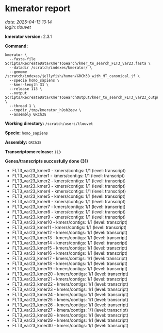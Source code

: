 # kmerator report
*date: 2025-04-13 10:14*  
*login: tlouvet*

**kmerator version:** 2.3.1

**Command:**

```
kmerator \
  --fasta-file Scripts/RecreateData/KmerToSearch/kmer_to_search_FLT3_var23.fasta \
  --datadir /scratch/indexes/kmerator/ \
  --genome /scratch/indexes/jellyfish/human/GRCh38_with_MT_canonical.jf \
  --specie homo_sapiens \
  --kmer-length 31 \
  --release 113 \
  --output Scripts/RecreateData/KmerToSearchOutput/kmer_to_search_FLT3_var23_output \
  --thread 1 \
  --tmpdir /tmp/kmerator_h9sb2qew \
  --assembly GRCh38
```

**Working directory:** `/scratch/users/tlouvet`

**Specie:** `homo_sapiens`

**Assembly:** `GRCh38`

**Transcriptome release:** `113`

**Genes/transcripts succesfully done (31)**

- FLT3_var23_kmer0 - kmers/contigs: 1/1 (level: transcript)
- FLT3_var23_kmer1 - kmers/contigs: 1/1 (level: transcript)
- FLT3_var23_kmer2 - kmers/contigs: 1/1 (level: transcript)
- FLT3_var23_kmer3 - kmers/contigs: 1/1 (level: transcript)
- FLT3_var23_kmer4 - kmers/contigs: 1/1 (level: transcript)
- FLT3_var23_kmer5 - kmers/contigs: 1/1 (level: transcript)
- FLT3_var23_kmer6 - kmers/contigs: 1/1 (level: transcript)
- FLT3_var23_kmer7 - kmers/contigs: 1/1 (level: transcript)
- FLT3_var23_kmer8 - kmers/contigs: 1/1 (level: transcript)
- FLT3_var23_kmer9 - kmers/contigs: 1/1 (level: transcript)
- FLT3_var23_kmer10 - kmers/contigs: 1/1 (level: transcript)
- FLT3_var23_kmer11 - kmers/contigs: 1/1 (level: transcript)
- FLT3_var23_kmer12 - kmers/contigs: 1/1 (level: transcript)
- FLT3_var23_kmer13 - kmers/contigs: 1/1 (level: transcript)
- FLT3_var23_kmer14 - kmers/contigs: 1/1 (level: transcript)
- FLT3_var23_kmer15 - kmers/contigs: 1/1 (level: transcript)
- FLT3_var23_kmer16 - kmers/contigs: 1/1 (level: transcript)
- FLT3_var23_kmer17 - kmers/contigs: 1/1 (level: transcript)
- FLT3_var23_kmer18 - kmers/contigs: 1/1 (level: transcript)
- FLT3_var23_kmer19 - kmers/contigs: 1/1 (level: transcript)
- FLT3_var23_kmer20 - kmers/contigs: 1/1 (level: transcript)
- FLT3_var23_kmer21 - kmers/contigs: 1/1 (level: transcript)
- FLT3_var23_kmer22 - kmers/contigs: 1/1 (level: transcript)
- FLT3_var23_kmer23 - kmers/contigs: 1/1 (level: transcript)
- FLT3_var23_kmer24 - kmers/contigs: 1/1 (level: transcript)
- FLT3_var23_kmer25 - kmers/contigs: 1/1 (level: transcript)
- FLT3_var23_kmer26 - kmers/contigs: 1/1 (level: transcript)
- FLT3_var23_kmer27 - kmers/contigs: 1/1 (level: transcript)
- FLT3_var23_kmer28 - kmers/contigs: 1/1 (level: transcript)
- FLT3_var23_kmer29 - kmers/contigs: 1/1 (level: transcript)
- FLT3_var23_kmer30 - kmers/contigs: 1/1 (level: transcript)
